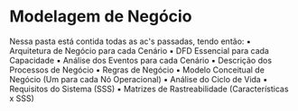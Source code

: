 # Modelagem de Negócio

Nessa pasta está contida todas as ac's passadas, tendo então:
▪ Arquitetura de Negócio para cada Cenário
▪ DFD Essencial para cada Capacidade
▪ Análise dos Eventos para cada Cenário 
▪ Descrição dos Processos de Negócio
▪ Regras de Negócio
▪ Modelo Conceitual de Negócio (Um para cada Nó Operacional)
▪ Análise do Ciclo de Vida
▪ Requisitos do Sistema (SSS)
▪ Matrizes de Rastreabilidade (Características x SSS)
